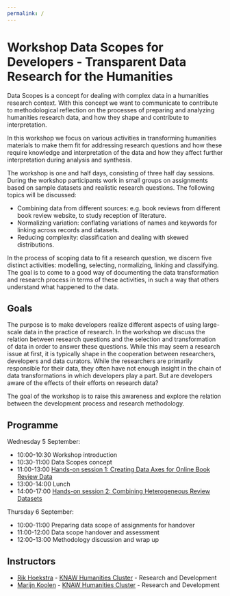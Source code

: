 ```yaml
---
permalink: /
---
```


# Workshop Data Scopes for Developers - Transparent Data Research for the Humanities

Data Scopes is a concept for dealing with complex data in a humanities research context. With this concept we want to communicate to contribute to methodological reflection on the processes of preparing and analyzing humanities research data, and how they shape and contribute to interpretation.

In this workshop we focus on various activities in transforming humanities materials to make them fit for addressing research questions and how these require knowledge and interpretation of the data and how they affect further interpretation during analysis and synthesis.

The workshop is one and half days, consisting of three half day sessions. During the workshop participants work in small groups on assignments based on sample datasets and realistic research questions. The following topics will be discussed:

+ Combining data from different sources: e.g. book reviews from different book review website, to study reception of literature.
+ Normalizing variation: conflating variations of names and keywords for linking across records and datasets.
+ Reducing complexity: classification and dealing with skewed distributions.

In the process of scoping data to fit a research question, we discern five distinct activities: modelling, selecting, normalizing, linking and classifying. The goal is to come to a good way of documenting the data transformation and research process in terms of these activities, in such a way that others understand what happened to the data.

## Goals


The purpose is to make developers realize different aspects of using large-scale data in the practice of research. In the workshop we discuss the relation between research questions and the selection and transformation of data in order to answer these questions. While this may seem a research issue at first, it is typically shape in the cooperation between researchers, developers and data curators. While the researchers are primarily responsible for their data, they often have not enough insight in the chain of data transformations in which developers play a part. But are developers aware of the effects of their efforts on research data?

The goal of the  workshop is to raise this awareness and explore the relation between the development process and research methodology.

## Programme

Wednesday 5 September:

+ 10:00-10:30 Workshop introduction
+ 10:30-11:00 Data Scopes concept
+ 11:00-13:00 [Hands-on session 1: Creating Data Axes for Online Book Review Data](schedule/assignment1.md)
+ 13:00-14:00 Lunch
+ 14:00-17:00 [Hands-on session 2: Combining Heterogeneous Review Datasets](schedule/assignment2.md)

Thursday 6 September:

+ 10:00-11:00 Preparing data scope of assignments for handover
+ 11:00-12:00 Data scope handover and assessment
+ 12:00-13:00 Methodology discussion and wrap up

## Instructors

<ul>
    <li><a href="https://www.researchgate.net/profile/Rik_Hoekstra">Rik Hoekstra</a> - <a href="https://huc.knaw.nl/">KNAW Humanities Cluster</a> - Research and Development</li>
    <li><a href="http://marijnkoolen.com">Marijn Koolen</a> - <a href="https://huc.knaw.nl/">KNAW Humanities Cluster</a> - Research and Development</li>
</ul>
